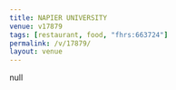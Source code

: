 ```yaml
---
title: NAPIER UNIVERSITY
venue: v17879
tags: [restaurant, food, "fhrs:663724"]
permalink: /v/17879/
layout: venue
---
```

null